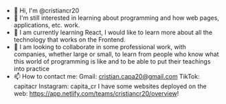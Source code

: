 - 👋 Hi, I'm @cristiancr20
- 👀 I'm still interested in learning about programming and how web pages, applications, etc. work.
- 🌱 I am currently learning React, I would like to learn more about all the technology that works on the Frontend.
- 💞️ I am looking to collaborate in some professional work, with companies, whether large or small, to learn from people who know what this world of programming is like and to be able to put their teachings into practice
- 📫 How to contact me:
Gmail: cristian.capa20@gmail.com
TikTok: capitacr
Instagram: capita_cr
I have some websites deployed on the web: https://app.netlify.com/teams/cristiancr20/overview!

